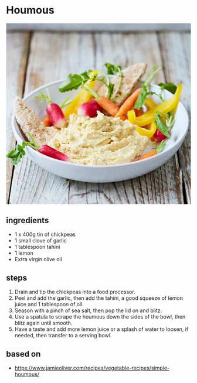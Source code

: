 # Houmous

![Houmous](images/houmous.jpg)

## ingredients

- 1 x 400g tin of chickpeas
- 1 small clove of garlic
- 1 tablespoon tahini
- 1 lemon
- Extra virgin olive oil

## steps

1. Drain and tip the chickpeas into a food processor.
2. Peel and add the garlic, then add the tahini, a good squeeze of lemon juice and 1 tablespoon of oil.
3. Season with a pinch of sea salt, then pop the lid on and blitz.
4. Use a spatula to scrape the houmous down the sides of the bowl, then blitz again until smooth.
5. Have a taste and add more lemon juice or a splash of water to loosen, if needed, then transfer to a serving bowl.

## based on

- https://www.jamieoliver.com/recipes/vegetable-recipes/simple-houmous/
